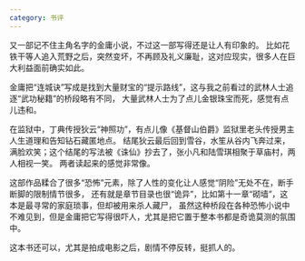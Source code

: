 ```yaml
---
category: 书评
---
```

又一部记不住主角名字的金庸小说，不过这一部写得还是让人有印象的。
比如花铁干等人追入荒野之后，突然变坏，不再顾及礼义廉耻，这对应现实，很多人在巨大利益面前确实如此。

金庸把“连城诀”写成是找到大量财宝的“提示路线”，这与我之前看过的武林人士追逐“武功秘籍”的桥段略有不同，
大量武林人士为了点儿金银珠宝而死，感觉有点儿违和。

在监狱中，丁典传授狄云“神照功”，有点儿像《基督山伯爵》监狱里老头传授男主人生道理和告知钻石藏匿地点。
结尾狄云最后回到雪谷，水笙从谷内飞奔过来，满脸欢笑；这个结尾的写法被《诛仙》抄去了，张小凡和陆雪琪相聚于草庙村，两人相视一笑。
两者读起来的感觉非常像。

这部作品糅合了很多“恐怖”元素，除了人性的变化让人感觉“阴险”无处不在，断手断脚的限制情节很多，
还有就是章节目录也很“诡异”，比如第十一章“砌墙”，这本是最寻常的家庭琐事，但却被用来杀人藏尸，
虽然这种桥段在各种恐怖小说中不难见到，但是金庸把它写得很吓人，尤其是把它置于整本书都是奇诡莫测的氛围中。

这本书还可以，尤其是拍成电影之后，剧情不停反转，挺抓人的。
